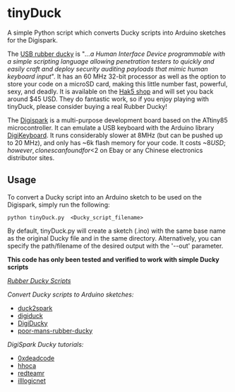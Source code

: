 # tinyDuck

A simple Python script which converts Ducky scripts into Arduino sketches for the Digispark.

The [USB rubber ducky](http://usbrubberducky.com) is "*...a Human Interface Device programmable with a simple scripting language allowing penetration testers to quickly and easily craft and deploy security auditing payloads that mimic human keyboard input*". It has an 60 MHz 32-bit  processor as well as the option to store your code on a microSD card, making this little number fast, powerful, sexy, and deadly. It is available on the [Hak5 shop](http://hakshop.com)  and will set you back around $45 USD. They do fantastic work, so if you enjoy playing with tinyDuck, please consider buying a real Rubber Ducky!

The [Digispark](http://digistump.com/products/1) is a multi-purpose development board based on the ATtiny85 microcontroller. It can emulate a USB keyboard with the  Arduino library [DigiKeyboard](https://github.com/digistump/DigisparkArduinoIntegration). It runs considerably slower at 8MHz (but can be pushed up to 20 MHz), and only has ~6k flash memory for your code. It costs ~$8 USD; however, clones can found for <$2 on Ebay or any Chinese electronics distributor sites.

## Usage
To convert a Ducky script into an Arduino sketch to be used on the Digispark, simply run the following:
```
python tinyDuck.py  <Ducky_script_filename>
```
By default, tinyDuck.py will create a sketch (.ino) with the same base name as the original Ducky file and in the same directory. Alternatively, you can specify the path/filename of the desired output with the '--out' parameter.

**This code has only been tested and verified to work with simple Ducky scripts**

[*Rubber Ducky Scripts*](https://github.com/hak5darren/USB-Rubber-Ducky/wiki/Payloads)

*Convert Ducky scripts to Arduino sketches:*
- [duck2spark](https://github.com/mame82/duck2spark)
- [digiduck](https://pypi.python.org/pypi/digiduck)
- [DigiDucky](https://github.com/geckom/DigiDucky)
- [poor-mans-rubber-ducky](https://hhoca.com/2016/10/02/poor-mans-rubber-ducky/)

*DigiSpark Ducky tutorials:*
- [0xdeadcode](http://0xdeadcode.se/archives/581)
- [hhoca](https://hhoca.com/2016/10/02/poor-mans-rubber-ducky/)
- [redteamr](http://www.redteamr.com/2016/08/digiducky/)
- [illlogicnet](https://illlogicnet.wordpress.com/2016/09/20/digiexploit/)
